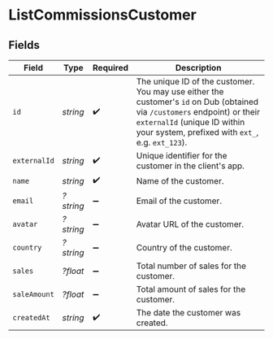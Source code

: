 # ListCommissionsCustomer


## Fields

| Field                                                                                                                                                                                                         | Type                                                                                                                                                                                                          | Required                                                                                                                                                                                                      | Description                                                                                                                                                                                                   |
| ------------------------------------------------------------------------------------------------------------------------------------------------------------------------------------------------------------- | ------------------------------------------------------------------------------------------------------------------------------------------------------------------------------------------------------------- | ------------------------------------------------------------------------------------------------------------------------------------------------------------------------------------------------------------- | ------------------------------------------------------------------------------------------------------------------------------------------------------------------------------------------------------------- |
| `id`                                                                                                                                                                                                          | *string*                                                                                                                                                                                                      | :heavy_check_mark:                                                                                                                                                                                            | The unique ID of the customer. You may use either the customer's `id` on Dub (obtained via `/customers` endpoint) or their `externalId` (unique ID within your system, prefixed with `ext_`, e.g. `ext_123`). |
| `externalId`                                                                                                                                                                                                  | *string*                                                                                                                                                                                                      | :heavy_check_mark:                                                                                                                                                                                            | Unique identifier for the customer in the client's app.                                                                                                                                                       |
| `name`                                                                                                                                                                                                        | *string*                                                                                                                                                                                                      | :heavy_check_mark:                                                                                                                                                                                            | Name of the customer.                                                                                                                                                                                         |
| `email`                                                                                                                                                                                                       | *?string*                                                                                                                                                                                                     | :heavy_minus_sign:                                                                                                                                                                                            | Email of the customer.                                                                                                                                                                                        |
| `avatar`                                                                                                                                                                                                      | *?string*                                                                                                                                                                                                     | :heavy_minus_sign:                                                                                                                                                                                            | Avatar URL of the customer.                                                                                                                                                                                   |
| `country`                                                                                                                                                                                                     | *?string*                                                                                                                                                                                                     | :heavy_minus_sign:                                                                                                                                                                                            | Country of the customer.                                                                                                                                                                                      |
| `sales`                                                                                                                                                                                                       | *?float*                                                                                                                                                                                                      | :heavy_minus_sign:                                                                                                                                                                                            | Total number of sales for the customer.                                                                                                                                                                       |
| `saleAmount`                                                                                                                                                                                                  | *?float*                                                                                                                                                                                                      | :heavy_minus_sign:                                                                                                                                                                                            | Total amount of sales for the customer.                                                                                                                                                                       |
| `createdAt`                                                                                                                                                                                                   | *string*                                                                                                                                                                                                      | :heavy_check_mark:                                                                                                                                                                                            | The date the customer was created.                                                                                                                                                                            |